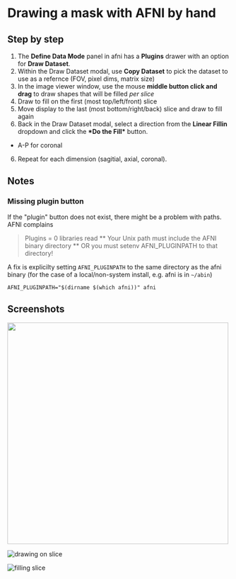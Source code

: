 # Drawing a mask with AFNI by hand

## Step by step
1. The **Define Data Mode** panel in afni has a **Plugins** drawer with an option for **Draw Dataset**.
2. Within the Draw Dataset modal, use **Copy Dataset** to pick the dataset to use as a refernce (FOV, pixel dims, matrix size)
3. In the image viewer window, use the mouse **middle button click and drag** to draw shapes that will be filled *per slice*
  1. Draw to fill on the first (most top/left/front) slice
  2. Move display to the last (most bottom/right/back) slice and draw to fill again
4. Back in the Draw Dataset modal, select a direction from the **Linear Fillin** dropdown and click the **\*Do the Fill\*** button. 
  * A-P for coronal
6. Repeat for each dimension (sagitial, axial, coronal).

## Notes


### Missing plugin button

If the "plugin" button does not exist, there might be a problem with paths. AFNI complains

> Plugins       = 0 libraries read
> ** Your Unix path must include the AFNI binary directory
> ** OR you must setenv AFNI_PLUGINPATH to that directory!

A fix is explicilty setting `AFNI_PLUGINPATH` to the same directory as the afni binary (for the case of a local/non-system install, e.g. afni is in `~/abin`)
```
AFNI_PLUGINPATH="$(dirname $(which afni))" afni
```

## Screenshots
<img src="https://user-images.githubusercontent.com/680742/117687031-6187f980-b185-11eb-8dee-e7e36e633e9d.png" width=500/>

![drawing on slice](https://user-images.githubusercontent.com/680742/117687066-68167100-b185-11eb-8803-6116966e007e.png)

![filling slice](https://user-images.githubusercontent.com/680742/117687095-71074280-b185-11eb-8398-5230e201fc72.png)
